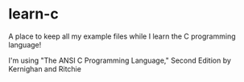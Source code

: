 # learn-c
A place to keep all my example files while I learn the C programming language!

I'm using "The ANSI C Programming Language," Second Edition by Kernighan and Ritchie
